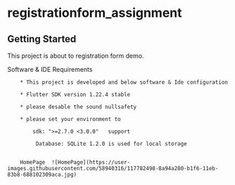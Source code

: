 # registrationform_assignment


## Getting Started

This project is about to registration form demo.

Software & IDE Requirements
        
        * This project is developed and below software & Ide configuration
        
        * Flutter SDK version 1.22.4 stable
        
        * please desable the sound nullsafety
        
        * please set your environment to
            
            sdk: ">=2.7.0 <3.0.0"   support
             
             Database: SQLite 1.2.0 is used for local storage
        
        
        HomePage  ![HomePage](https://user-images.githubusercontent.com/58940316/117782498-8a94a280-b1f6-11eb-83b8-688102309aca.jpg)
